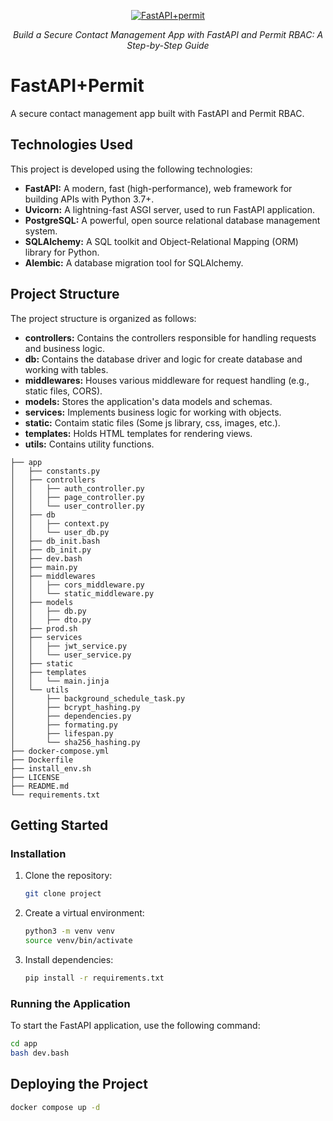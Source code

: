 <!-- todo -->
<!-- add image to this header -->
<p align="center">
  <a href=""><img src="" alt="FastAPI+permit"></a>
</p>
<p align="center">
    <em>Build a Secure Contact Management App with FastAPI and Permit RBAC: A Step-by-Step Guide</em>
</p>
<!-- todo -->

# FastAPI+Permit

A secure contact management app built with FastAPI and Permit RBAC.

## Technologies Used

This project is developed using the following technologies:

- **FastAPI:** A modern, fast (high-performance), web framework for building APIs with Python 3.7+.
- **Uvicorn:** A lightning-fast ASGI server, used to run FastAPI application.
- **PostgreSQL:** A powerful, open source relational database management system.
- **SQLAlchemy:** A SQL toolkit and Object-Relational Mapping (ORM) library for Python.
- **Alembic:** A database migration tool for SQLAlchemy.

## Project Structure

The project structure is organized as follows:

- **controllers:** Contains the controllers responsible for handling requests and business logic.
- **db:** Contains the database driver and logic for create database and working with tables.
- **middlewares:** Houses various middleware for request handling (e.g., static files, CORS).
- **models:** Stores the application's data models and schemas.
- **services:** Implements business logic for working with objects.
- **static:** Contaim static files (Some js library, css, images, etc.).
- **templates:** Holds HTML templates for rendering views.
- **utils:** Contains utility functions.

```
├── app
│   ├── constants.py
│   ├── controllers
│   │   ├── auth_controller.py
│   │   ├── page_controller.py
│   │   └── user_controller.py
│   ├── db
│   │   ├── context.py
│   │   └── user_db.py
│   ├── db_init.bash
│   ├── db_init.py
│   ├── dev.bash
│   ├── main.py
│   ├── middlewares
│   │   ├── cors_middleware.py
│   │   └── static_middleware.py
│   ├── models
│   │   ├── db.py
│   │   ├── dto.py
│   ├── prod.sh
│   ├── services
│   │   ├── jwt_service.py
│   │   └── user_service.py
│   ├── static
│   ├── templates
│   │   └── main.jinja
│   └── utils
│       ├── background_schedule_task.py
│       ├── bcrypt_hashing.py
│       ├── dependencies.py
│       ├── formating.py
│       ├── lifespan.py
│       └── sha256_hashing.py
├── docker-compose.yml
├── Dockerfile
├── install_env.sh
├── LICENSE
├── README.md
└── requirements.txt
```

## Getting Started

### Installation

1. Clone the repository:

   ```bash
   git clone project
   ```

2. Create a virtual environment:

   ```bash
   python3 -m venv venv
   source venv/bin/activate

   ```

3. Install dependencies:

   ```bash
   pip install -r requirements.txt
   ```

### Running the Application

To start the FastAPI application, use the following command:

```bash
cd app
bash dev.bash
```

## Deploying the Project

```sh
docker compose up -d
```
